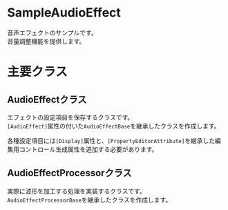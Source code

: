 ﻿# SampleAudioEffect
音声エフェクトのサンプルです。  
音量調整機能を提供します。

# 主要クラス
## AudioEffectクラス
エフェクトの設定項目を保存するクラスです。  
`[AudioEffect]`属性の付いた`AudioEffectBase`を継承したクラスを作成します。  

各種設定項目には`[Display]`属性と、`[PropertyEditorAttribute]`を継承した編集用コントロール生成属性を追加する必要があります。

## AudioEffectProcessorクラス
実際に波形を加工する処理を実装するクラスです。  
`AudioEffectProcessorBase`を継承したクラスを作成します。  